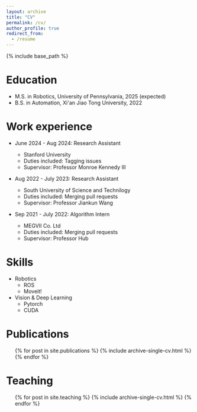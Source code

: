 ```yaml
---
layout: archive
title: "CV"
permalink: /cv/
author_profile: true
redirect_from:
  - /resume
---
```


{% include base_path %}

Education
======
* M.S. in Robotics, University of Pennsylvania, 2025 (expected)
* B.S. in Automation, Xi'an Jiao Tong University, 2022

Work experience
======
* June 2024 - Aug 2024: Research Assistant
  * Stanford University
  * Duties included: Tagging issues
  * Supervisor: Professor Monroe Kennedy III

* Aug 2022 - July 2023: Research Assistant
  * South University of Science and Technilogy
  * Duties included: Merging pull requests
  * Supervisor: Professor Jiankun Wang

* Sep 2021 - July 2022: Algorithm Intern
  * MEGVII Co. Ltd
  * Duties included: Merging pull requests
  * Supervisor: Professor Hub
  
Skills
======
* Robotics
  * ROS
  * Moveit!
* Vision & Deep Learning
  * Pytorch
  * CUDA 

Publications
======
  <ul>{% for post in site.publications %}
    {% include archive-single-cv.html %}
  {% endfor %}</ul>
  
  
Teaching
======
  <ul>{% for post in site.teaching %}
    {% include archive-single-cv.html %}
  {% endfor %}</ul>
  
